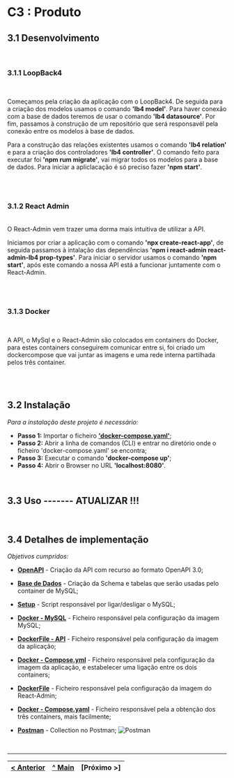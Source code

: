 # C3 : Produto


## 3.1 Desenvolvimento 
<br>

### 3.1.1 LoopBack4

<br>

Começamos pela criação da aplicação com o LoopBack4. De seguida para a criação dos modelos usamos o comando **'lb4 model'**. Para haver conexão com a base de dados teremos de usar o comando **'lb4 datasource'**. 
Por fim, passamos à construção de um repositório que será responsavél pela conexão entre os modelos à base de dados. 

Para a construção das relações existentes usamos o comando **'lb4 relation'** e para a criação dos controladores **'lb4 controller'**.
O comando feito para executar foi **'npm rum migrate'**, vai migrar todos os modelos para a base de dados. Para iniciar a apliclacação é só preciso fazer **'npm start'**.

<br>
<br>

### 3.1.2 React Admin
<br>
O React-Admin vem trazer uma dorma mais intuitiva de utilizar a API.

Iniciamos por criar a aplicação com o comando **'npx create-react-app'**, de seguida passamos à intalação das dependências **'npm i react-admin react-admin-lb4 prop-types'**. Para iniciar o servidor usamos o comando **'npm start'**, após este comando a nossa API está a funcionar juntamente com o React-Admin.


<br>
<br>

### 3.1.3 Docker
<br>

A API, o MySql e o React-Admin são colocados em containers do Docker, para estes containers conseguirem comunicar entre si, foi criado um dockercompose que vai juntar as imagens e uma rede interna partilhada pelos três container.

<br>
<br>

## 3.2 Instalação 

_Para a instalação deste projeto é necessário:_

* **Passo 1:** Importar o ficheiro **['docker-compose.yaml'](../docker-compose.yaml)**;
* **Passo 2:** Abrir a linha de comandos (CLI) e entrar no diretório onde o ficheiro 'docker-compose.yaml' se encontra;
* **Passo 3:** Executar o comando **'docker-compose up'**;
* **Passo 4:** Abrir o Browser no URL **'localhost:8080'**.

<br>

## 3.3 Uso ------- ATUALIZAR !!!



<br>

## 3.4 Detalhes de implementação

_Objetivos cumpridos:_

* **[OpenAPI](../src/api/openapi.yaml)** - Criação da API com recurso ao formato OpenAPI 3.0;


* **[Base de Dados](../src/database.sql)** - Criação da Schema e tabelas que serão usadas pelo container de MySQL;

* **[Setup](../src/db/setup.sh)** - Script responsável por ligar/desligar o MySQL;

* **[Docker - MySQL](../src/dockerfile.mysql)** - Ficheiro responsável pela configuração da imagem MySQL;

* **[DockerFile - API](../src/dockerfile)** - Ficheiro responsável pela configuração da imagem da aplicação;

* **[Docker - Compose.yml](../src/docker-compose.yml)** - Ficheiro responsável pela configuração da imagem da aplicação, e estabelecer uma ligação entre os dois containers;

* **[DockerFile](../src/dockerfile)** - Ficheiro responsável pela configuração da imagem do React-Admin;

* **[Docker - Compose.yaml](../src/dockercompose.yaml)** - Ficheiro responsável pela a obtenção dos três containers, mais facilmente;

* **[Postman](../)** - Collection no Postman;
![Postman](doc/images/image.png)

<br>




---
[< Anterior](c2.md) | [^ Main](../../../) | [Próximo >]
:--- | :---: | ---: 

